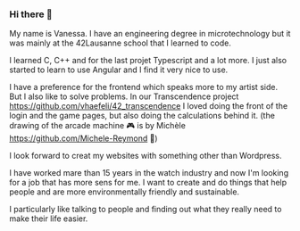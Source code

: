 ### Hi there 👋

My name is Vanessa. I have an engineering degree in microtechnology but it was mainly at the 42Lausanne school that I learned to code.

I learned C, C++ and for the last projet Typescript and a lot more.
I just also started to learn to use Angular and I find it very nice to use.

I have a preference for the frontend which speaks more to my artist side. But I also like to solve problems. In our Transcendence project https://github.com/vhaefeli/42_transcendence I loved doing the front of the login and the game pages, but also doing the calculations behind it. (the drawing of the arcade machine 🎮 is by Michèle https://github.com/Michele-Reymond 💜)

I look forward to creat my websites with something other than Wordpress.

I have worked mare than 15 years in the watch industry and now I'm looking for a job that has more sens for me. I want to create and do things that help people and are more environmentally friendly and sustainable.

I particularly like talking to people and finding out what they really need to make their life easier.
